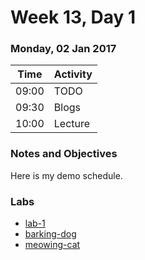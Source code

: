 # Week 13, Day 1

### Monday, 02 Jan 2017

| Time | Activity |
| --- | --- |
| 09:00 | TODO |
| 09:30 | Blogs |
| 10:00 | Lecture |

### Notes and Objectives

Here is my demo schedule.

### Labs

- [lab-1](http://www.github.com/learn-co-students/lab-1-web-1117)
- [barking-dog](http://www.github.com/learn-co-students/barking-dog-web-1117)
- [meowing-cat](http://www.github.com/learn-co-students/meowing-cat-web-1117)
